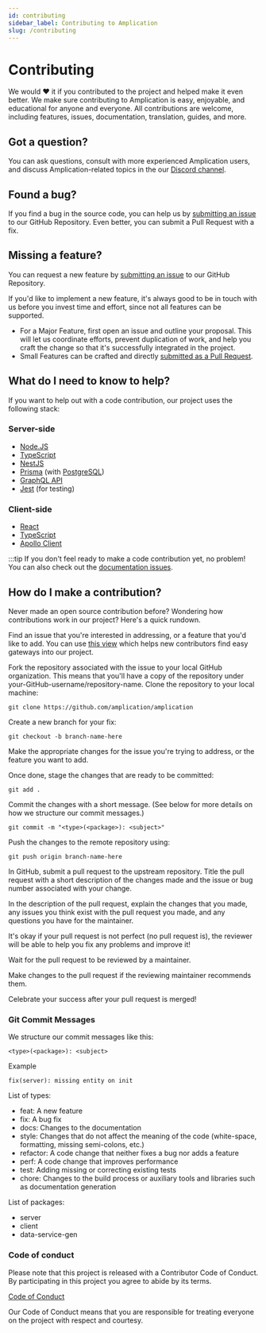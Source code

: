 ```yaml
---
id: contributing
sidebar_label: Contributing to Amplication
slug: /contributing
---
```


# Contributing

We would ❤️ it if you contributed to the project and helped make it even better.
We make sure contributing to Amplication is easy, enjoyable, and educational for anyone and everyone. All contributions are welcome, including features, issues, documentation, translation, guides, and more.

## Got a question?

You can ask questions, consult with more experienced Amplication users, and discuss Amplication-related topics in the our [Discord channel](https://discord.gg/b8MrjU6).

## Found a bug?

If you find a bug in the source code, you can help us by [submitting an issue](https://github.com/amplication/amplication/issues/new?assignees=&labels=type%3A%20bug&template=bug_report.md&title=) to our GitHub Repository. Even better, you can submit a Pull Request with a fix.

## Missing a feature?

You can request a new feature by [submitting an issue](https://github.com/amplication/amplication/issues/new?assignees=&labels=type%3A%20feature%20request&template=feature_request.md&title=) to our GitHub Repository.

If you'd like to implement a new feature, it's always good to be in touch with us before you invest time and effort, since not all features can be supported. 

- For a Major Feature, first open an issue and outline your proposal. This will let us coordinate efforts, prevent duplication of work, and help you craft the change so that it's successfully integrated in the project. 
- Small Features can be crafted and directly [submitted as a Pull Request](#submit-pr).

## What do I need to know to help?

If you want to help out with a code contribution, our project uses the following stack:

### Server-side

- [Node.JS](https://nodejs.org/)
- [TypeScript](https://www.typescriptlang.org/docs)
- [NestJS](https://docs.nestjs.com/)
- [Prisma](https://www.prisma.io/docs/) (with [PostgreSQL](https://www.postgresql.org/about/))
- [GraphQL API](https://docs.nestjs.com/graphql/quick-start)
- [Jest](https://docs.nestjs.com/fundamentals/testing) (for testing)

### Client-side

- [React](https://reactjs.org/docs/getting-started.html)
- [TypeScript](https://www.typescriptlang.org/docs)
- [Apollo Client](https://www.apollographql.com/docs/react/)


:::tip If you don't feel ready to make a code contribution yet, no problem! You can also check out the [documentation issues](https://github.com/amplication/amplication/labels/type%3A%20docs).

## <a name="submit-pr"></a> How do I make a contribution?

Never made an open source contribution before? Wondering how contributions work in our project? Here's a quick rundown.

Find an issue that you're interested in addressing, or a feature that you'd like to add.
You can use [this view](https://github.com/amplication/amplication/issues?q=is%3Aopen+is%3Aissue+label%3A%22good+first+issue%22) which helps new contributors find easy gateways into our project.

Fork the repository associated with the issue to your local GitHub organization. This means that you'll have a copy of the repository under your-GitHub-username/repository-name.
Clone the repository to your local machine:

```
git clone https://github.com/amplication/amplication

```

Create a new branch for your fix:

```
git checkout -b branch-name-here
```

Make the appropriate changes for the issue you're trying to address, or the feature you want to add.

Once done, stage the changes that are ready to be committed:

```
git add .
```

Commit the changes with a short message. (See below for more details on how we structure our commit messages.)

```
git commit -m "<type>(<package>): <subject>"
```

Push the changes to the remote repository using:

```
git push origin branch-name-here
```

In GitHub, submit a pull request to the upstream repository. Title the pull request with a short description of the changes made and the issue or bug number associated with your change.

In the description of the pull request, explain the changes that you made, any issues you think exist with the pull request you made, and any questions you have for the maintainer.

It's okay if your pull request is not perfect (no pull request is), the reviewer will be able to help you fix any problems and improve it!

Wait for the pull request to be reviewed by a maintainer.

Make changes to the pull request if the reviewing maintainer recommends them.

Celebrate your success after your pull request is merged!

### Git Commit Messages

We structure our commit messages like this:

```
<type>(<package>): <subject>
```

Example

```
fix(server): missing entity on init
```

List of types:

- feat: A new feature
- fix: A bug fix
- docs: Changes to the documentation
- style: Changes that do not affect the meaning of the code (white-space, formatting, missing semi-colons, etc.)
- refactor: A code change that neither fixes a bug nor adds a feature
- perf: A code change that improves performance
- test: Adding missing or correcting existing tests
- chore: Changes to the build process or auxiliary tools and libraries such as documentation generation

List of packages:

- server
- client
- data-service-gen

### Code of conduct

Please note that this project is released with a Contributor Code of Conduct. By participating in this project you agree to abide by its terms.

[Code of Conduct](https://github.com/amplication/amplication/blob/master/code_of_conduct.md)

Our Code of Conduct means that you are responsible for treating everyone on the project with respect and courtesy.
